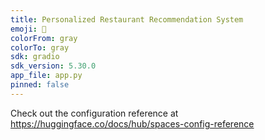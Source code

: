 ```yaml
---
title: Personalized Restaurant Recommendation System
emoji: 🏢
colorFrom: gray
colorTo: gray
sdk: gradio
sdk_version: 5.30.0
app_file: app.py
pinned: false
---
```


Check out the configuration reference at https://huggingface.co/docs/hub/spaces-config-reference
